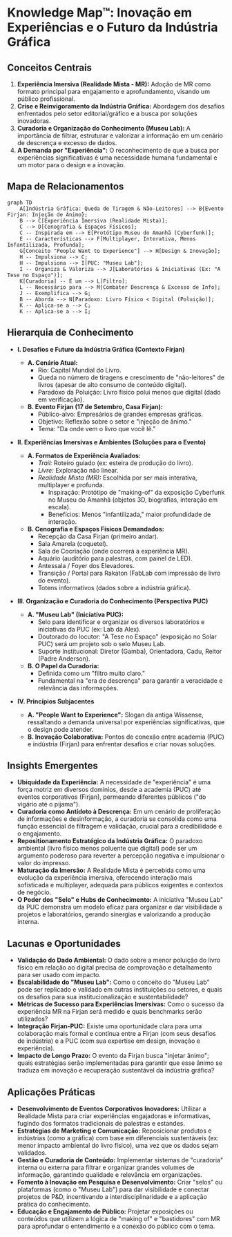 # Knowledge Map™: Inovação em Experiências e o Futuro da Indústria Gráfica

## Conceitos Centrais
1.  **Experiência Imersiva (Realidade Mista - MR):** Adoção de MR como formato principal para engajamento e aprofundamento, visando um público profissional.
2.  **Crise e Reinvigoramento da Indústria Gráfica:** Abordagem dos desafios enfrentados pelo setor editorial/gráfico e a busca por soluções inovadoras.
3.  **Curadoria e Organização do Conhecimento (Museu Lab):** A importância de filtrar, estruturar e valorizar a informação em um cenário de descrença e excesso de dados.
4.  **A Demanda por "Experiência":** O reconhecimento de que a busca por experiências significativas é uma necessidade humana fundamental e um motor para o design e a inovação.

## Mapa de Relacionamentos

```mermaid
graph TD
    A[Indústria Gráfica: Queda de Tiragem & Não-Leitores] --> B{Evento Firjan: Injeção de Ânimo};
    B --> C[Experiência Imersiva (Realidade Mista)];
    C --> D[Cenografia & Espaços Físicos];
    C -- Inspirada em --> E[Protótipo Museu do Amanhã (Cyberfunk)];
    E -- Características --> F[Multiplayer, Interativa, Menos Infantilizada, Profunda];
    G[Conceito "People Want to Experience"] --> H[Design & Inovação];
    H -- Impulsiona --> C;
    H -- Impulsiona --> I[PUC: "Museu Lab"];
    I -- Organiza & Valoriza --> J[Laboratórios & Iniciativas (Ex: "A Tese no Espaço")];
    K[Curadoria] -- É um --> L[Filtro];
    L -- Necessário para --> M[Combater Descrença & Excesso de Info];
    J -- Exemplifica --> G;
    B -- Aborda --> N[Paradoxo: Livro Físico < Digital (Poluição)];
    K -- Aplica-se a --> C;
    K -- Aplica-se a --> I;
```

## Hierarquia de Conhecimento

*   **I. Desafios e Futuro da Indústria Gráfica (Contexto Firjan)**
    *   **A. Cenário Atual:**
        *   Rio: Capital Mundial do Livro.
        *   Queda no número de tiragens e crescimento de "não-leitores" de livros (apesar de alto consumo de conteúdo digital).
        *   Paradoxo da Poluição: Livro físico polui menos que digital (dado em verificação).
    *   **B. Evento Firjan (17 de Setembro, Casa Firjan):**
        *   Público-alvo: Empresários de grandes empresas gráficas.
        *   Objetivo: Reflexão sobre o setor e "injeção de ânimo."
        *   Tema: "Da onde vem o livro que você lê."

*   **II. Experiências Imersivas e Ambientes (Soluções para o Evento)**
    *   **A. Formatos de Experiência Avaliados:**
        *   *Trail:* Roteiro guiado (ex: esteira de produção do livro).
        *   *Livre:* Exploração não linear.
        *   *Realidade Mista (MR):* Escolhida por ser mais interativa, multiplayer e profunda.
            *   Inspiração: Protótipo de "making-of" da exposição Cyberfunk no Museu do Amanhã (objetos 3D, biografias, interação em escala).
            *   Benefícios: Menos "infantilizada," maior profundidade de interação.
    *   **B. Cenografia e Espaços Físicos Demandados:**
        *   Recepção da Casa Firjan (primeiro andar).
        *   Sala Amarela (coquetel).
        *   Sala de Cocriação (onde ocorrerá a experiência MR).
        *   Aquário (auditório para palestras, com painel de LED).
        *   Antessala / Foyer dos Elevadores.
        *   Transição / Portal para Rakaton (FabLab com impressão de livro do evento).
        *   Totens informativos (dados sobre a indústria gráfica).

*   **III. Organização e Curadoria do Conhecimento (Perspectiva PUC)**
    *   **A. "Museu Lab" (Iniciativa PUC):**
        *   Selo para identificar e organizar os diversos laboratórios e iniciativas da PUC (ex: Lab da Alex).
        *   Doutorado do locutor: "A Tese no Espaço" (exposição no Solar PUC) será um projeto sob o selo Museu Lab.
        *   Suporte Institucional: Diretor (Gamba), Orientadora, Cadu, Reitor (Padre Anderson).
    *   **B. O Papel da Curadoria:**
        *   Definida como um "filtro muito claro."
        *   Fundamental na "era de descrença" para garantir a veracidade e relevância das informações.

*   **IV. Princípios Subjacentes**
    *   **A. "People Want to Experience":** Slogan da antiga Wissense, ressaltando a demanda universal por experiências significativas, que o design pode atender.
    *   **B. Inovação Colaborativa:** Pontos de conexão entre academia (PUC) e indústria (Firjan) para enfrentar desafios e criar novas soluções.

## Insights Emergentes
*   **Ubiquidade da Experiência:** A necessidade de "experiência" é uma força motriz em diversos domínios, desde a academia (PUC) até eventos corporativos (Firjan), permeando diferentes públicos ("do vigário até o pijama").
*   **Curadoria como Antídoto à Descrença:** Em um cenário de proliferação de informações e desinformação, a curadoria se consolida como uma função essencial de filtragem e validação, crucial para a credibilidade e o engajamento.
*   **Repositionamento Estratégico da Indústria Gráfica:** O paradoxo ambiental (livro físico menos poluente que digital) pode ser um argumento poderoso para reverter a percepção negativa e impulsionar o valor do impresso.
*   **Maturação da Imersão:** A Realidade Mista é percebida como uma evolução da experiência imersiva, oferecendo interação mais sofisticada e multiplayer, adequada para públicos exigentes e contextos de negócio.
*   **O Poder dos "Selo" e Hubs de Conhecimento:** A iniciativa "Museu Lab" da PUC demonstra um modelo eficaz para organizar e dar visibilidade a projetos e laboratórios, gerando sinergias e valorizando a produção interna.

## Lacunas e Oportunidades
*   **Validação do Dado Ambiental:** O dado sobre a menor poluição do livro físico em relação ao digital precisa de comprovação e detalhamento para ser usado com impacto.
*   **Escalabilidade do "Museu Lab":** Como o conceito do "Museu Lab" pode ser replicado e validado em outras instituições ou setores, e quais os desafios para sua institucionalização e sustentabilidade?
*   **Métricas de Sucesso para Experiências Imersivas:** Como o sucesso da experiência MR na Firjan será medido e quais benchmarks serão utilizados?
*   **Integração Firjan-PUC:** Existe uma oportunidade clara para uma colaboração mais formal e contínua entre a Firjan (com seus desafios de indústria) e a PUC (com sua expertise em design, inovação e experiência).
*   **Impacto de Longo Prazo:** O evento da Firjan busca "injetar ânimo"; quais estratégias serão implementadas para garantir que esse ânimo se traduza em inovação e recuperação sustentável da indústria gráfica?

## Aplicações Práticas
*   **Desenvolvimento de Eventos Corporativos Inovadores:** Utilizar a Realidade Mista para criar experiências engajadoras e informativas, fugindo dos formatos tradicionais de palestras e estandes.
*   **Estratégias de Marketing e Comunicação:** Reposicionar produtos e indústrias (como a gráfica) com base em diferenciais sustentáveis (ex: menor impacto ambiental do livro físico), uma vez que os dados sejam validados.
*   **Gestão e Curadoria de Conteúdo:** Implementar sistemas de "curadoria" interna ou externa para filtrar e organizar grandes volumes de informação, garantindo qualidade e relevância em organizações.
*   **Fomento à Inovação em Pesquisa e Desenvolvimento:** Criar "selos" ou plataformas (como o "Museu Lab") para dar visibilidade e conectar projetos de P&D, incentivando a interdisciplinaridade e a aplicação prática do conhecimento.
*   **Educação e Engajamento de Público:** Projetar exposições ou conteúdos que utilizem a lógica de "making of" e "bastidores" com MR para aprofundar o entendimento e a conexão do público com o tema.
